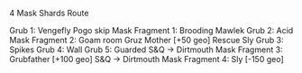4 Mask Shards Route

Grub 1: Vengefly Pogo skip
Mask Fragment 1: Brooding Mawlek
Grub 2: Acid
Mask Fragment 2: Goam room
Gruz Mother [+50 geo]
Rescue Sly
Grub 3: Spikes
Grub 4: Wall
Grub 5: Guarded
S&Q -> Dirtmouth
Mask Fragment 3: Grubfather [+100 geo]
S&Q -> Dirtmouth
Mask Fragment 4: Sly [-150 geo]